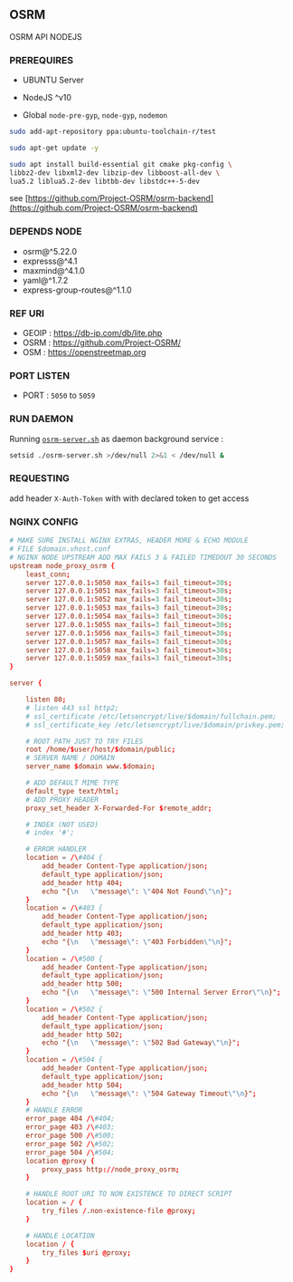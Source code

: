 ## OSRM
OSRM API NODEJS

### PREREQUIRES

- UBUNTU Server

- NodeJS ^v10

- Global `node-pre-gyp`, `node-gyp`, `nodemon`


```bash
sudo add-apt-repository ppa:ubuntu-toolchain-r/test

sudo apt-get update -y

sudo apt install build-essential git cmake pkg-config \
libbz2-dev libxml2-dev libzip-dev libboost-all-dev \
lua5.2 liblua5.2-dev libtbb-dev libstdc++-5-dev

```

see [https://github.com/Project-OSRM/osrm-backend](https://github.com/Project-OSRM/osrm-backend)

### DEPENDS NODE

- osrm@^5.22.0
- expresss@^4.1
- maxmind@^4.1.0
- yaml@^1.7.2
- express-group-routes@^1.1.0

### REF URI

- GEOIP : https://db-ip.com/db/lite.php
- OSRM : https://github.com/Project-OSRM/
- OSM : https://openstreetmap.org


### PORT LISTEN

- PORT : `5050` to `5059`

### RUN DAEMON


Running [`osrm-server.sh`](osrm-server.sh) as daemon background service :


```bash
setsid ./osrm-server.sh >/dev/null 2>&1 < /dev/null &
```

### REQUESTING

add header `X-Auth-Token` with with declared token to get access


### NGINX CONFIG


```conf
# MAKE SURE INSTALL NGINX EXTRAS, HEADER MORE & ECHO MODULE
# FILE $domain.vhost.conf
# NGINX NODE UPSTREAM ADD MAX FAILS 3 & FAILED TIMEDOUT 30 SECONDS
upstream node_proxy_osrm {
	least_conn;
	server 127.0.0.1:5050 max_fails=3 fail_timeout=30s;
	server 127.0.0.1:5051 max_fails=3 fail_timeout=30s;
	server 127.0.0.1:5052 max_fails=3 fail_timeout=30s;
	server 127.0.0.1:5053 max_fails=3 fail_timeout=30s;
	server 127.0.0.1:5054 max_fails=3 fail_timeout=30s;
	server 127.0.0.1:5055 max_fails=3 fail_timeout=30s;
	server 127.0.0.1:5056 max_fails=3 fail_timeout=30s;
	server 127.0.0.1:5057 max_fails=3 fail_timeout=30s;
	server 127.0.0.1:5058 max_fails=3 fail_timeout=30s;
	server 127.0.0.1:5059 max_fails=3 fail_timeout=30s;
}

server {

	listen 80;
	# listen 443 ssl http2;
	# ssl_certificate /etc/letsencrypt/live/$domain/fullchain.pem;
	# ssl_certificate_key /etc/letsencrypt/live/$domain/privkey.pem;

	# ROOT PATH JUST TO TRY FILES
	root /home/$user/host/$domain/public;
    # SERVER NAME / DOMAIN
	server_name $domain www.$domain;

    # ADD DEFAULT MIME TYPE
	default_type text/html;
	# ADD PROXY HEADER
	proxy_set_header X-Forwarded-For $remote_addr;

	# INDEX (NOT USED)
	# index '#';

	# ERROR HANDLER
	location = /\#404 {
		add_header Content-Type application/json;
		default_type application/json;
		add_header http 404;
		echo "{\n	\"message\": \"404 Not Found\"\n}";
	}
	location = /\#403 {
		add_header Content-Type application/json;
		default_type application/json;
		add_header http 403;
		echo "{\n	\"message\": \"403 Forbidden\"\n}";
	}
	location = /\#500 {
		add_header Content-Type application/json;
		default_type application/json;
		add_header http 500;
		echo "{\n	\"message\": \"500 Internal Server Error\"\n}";
	}
	location = /\#502 {
		add_header Content-Type application/json;
		default_type application/json;
		add_header http 502;
		echo "{\n	\"message\": \"502 Bad Gateway\"\n}";
	}
	location = /\#504 {
		add_header Content-Type application/json;
		default_type application/json;
		add_header http 504;
		echo "{\n	\"message\": \"504 Gateway Timeout\"\n}";
	}
	# HANDLE ERROR
	error_page 404 /\#404;
	error_page 403 /\#403;
	error_page 500 /\#500;
	error_page 502 /\#502;
	error_page 504 /\#504;
	location @proxy {
		proxy_pass http://node_proxy_osrm;
	}

	# HANDLE ROOT URI TO NON EXISTENCE TO DIRECT SCRIPT
	location = / {
		try_files /.non-existence-file @proxy;
	}

	# HANDLE LOCATION
	location / {
		try_files $uri @proxy;
	}
}

```
